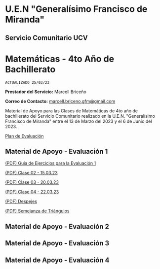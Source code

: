 # U.E.N "Generalísimo Francisco de Miranda"
## Servicio Comunitario UCV

# Matemáticas - 4to Año de Bachillerato

`ACTUALIZADO 25/03/23`

**Prestador del Servicio:** Marcell Briceño

**Correo de Contacto:** marcell.briceno.gfm@gmail.com

Material de Apoyo para las Clases de Matemáticas de 4to año de bachillerato del Servicio Comunitario realizado en la U.E.N. "Generalísimo Francisco de Miranda" entre el 13 de Marzo del 2023 y el 6 de Junio del 2023.

[Plan de Evaluación](https://drive.google.com/file/d/1YRl_j0lRh7vnMinKXTCRAWWnScUARwUR/view?usp=share_link)

## Material de Apoyo - Evaluación 1

[(PDF) Guía de Ejercicios para la Evaluación 1](https://drive.google.com/file/d/1F4Ro4SoWW2_hDcUEHRp3rHzS4aas2TYT/view?usp=share_link)

[(PDF) Clase 02 - 15.03.23](https://drive.google.com/file/d/10PzF_qtKqlTtVdMGr44AG4w3uAkbfEvV/view?usp=share_link)

[(PDF) Clase 03 - 20.03.23](https://drive.google.com/file/d/1tLFNy1MkF3UsEy-klC6gAQA8oocPn1nU/view?usp=share_link)

[(PDF) Clase 04 - 22.03.23](https://drive.google.com/file/d/1ml_yrKmwHQt8dR6SJvZU0aZENbLbl46A/view?usp=share_link)

[(PDF) Despejes](https://drive.google.com/file/d/1FN2s-PMnTz8spyd4SsTEVYOwXOVLuqPL/view?usp=share_link)

[(PDF) Semejanza de Triángulos](https://drive.google.com/file/d/16-ZNkye-NDUQN7W-eQHlmNR7BLE5uwjy/view?usp=share_link)

## Material de Apoyo - Evaluación 2
## Material de Apoyo - Evaluación 3
## Material de Apoyo - Evaluación 4
